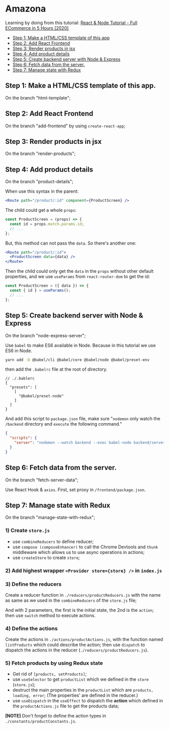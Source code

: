 # Amazona

Learning by doing from this tutorial: [React & Node Tutorial - Full ECommerce in 5 Hours [2020]](https://www.youtube.com/watch?v=Fy9SdZLBTOo)

- [Step 1: Make a HTML/CSS template of this app](#step-1-make-a-htmlcss-template-of-this-app)
- [Step 2: Add React Frontend](#step-2-add-react-frontend)
- [Step 3: Render products in jsx](#step-3-render-products-in-jsx)
- [Step 4: Add product details](#step-4-add-product-details)
- [Step 5: Create backend server with Node & Express](#step-5-create-backend-server-with-node--express)
- [Step 6: Fetch data from the server.](#step-6-fetch-data-from-the-server)
- [Step 7: Manage state with Redux](#step-7-manage-state-with-redux)

## Step 1: Make a HTML/CSS template of this app.

On the branch "html-template";

## Step 2: Add React Frontend

On the branch "add-frontend" by using `create-react-app`;

## Step 3: Render products in jsx

On the branch "render-products";

## Step 4: Add product details

On the branch "product-details";

When use this syntax in the parent:

```jsx
<Route path="/product/:id" component={ProductScreen} />
```

The child could get a whole `props`:

```jsx
const ProductScreen = (props) => {
  const id = props.match.params.id;
  // ...
};
```

But, this method can not pass the `data`. So there's another one:

```jsx
<Route path="/product/:id">
  <ProductScreen data={data} />
</Route>
```

Then the child could only get the `data` in the `props` without other default properties, and we use `useParams` from `react-router-dom` to get the id:

```jsx
const ProductScreen = ({ data }) => {
  const { id } = useParams();
  // ...
};
```

## Step 5: Create backend server with Node & Express

On the branch "node-express-server";

Use `babel` to make ES6 available in Node. Because in this tutorial we use ES6 in Node.

```bash
yarn add -D @babel/cli @babel/core @babel/node @babel/preset-env
```

then add the `.babelrc` file at the root of directory.

```
// ./.bablerc
{
  "presets": [
    [
      "@babel/preset-node"
    ]
  ]
}
```

And add this script to `package.json` file, make sure "`nodemon` only watch the `/backend` directory and `execute` the following command."

```json
{
  "scripts": {
    "server": "nodemon --watch backend --exec babel-node backend/server.js"
  }
}
```

## Step 6: Fetch data from the server.

On the branch "fetch-server-data";

Use React Hook & `axios`. First, set proxy in `/frontend/package.json`.

## Step 7: Manage state with Redux

On the branch "manage-state-with-redux";

### 1) Create `store.js`

- use `combineReducers` to define reducer;
- use `compose (composeEnhancer)` to call the Chrome Devtools and `thunk` middleware which allows us to use async operations in actions;
- use `createStore` to create `store`;

### 2) Add highest wrapper `<Provider store={store} />` in `index.js`

### 3) Define the reducers

Create a reducer function in `./reducers/productReducers.js` with the name as same as we used in the `combineReducers` of the `store.js` file;

And with 2 parameters, the first is the initial state, the 2nd is the `action`; then use `switch` method to execute actions.

### 4) Define the actions

Create the actions in `./actions/productActions.js`, with the function named `listProducts` which could describe the action; then use `dispatch` to dispatch the actions in the reducer (`./reducers/productReducers.js`).

### 5) Fetch products by using Redux state

- Get rid of `[products, setProducts]`;
- use `useSelector` to get `productList` which we defined in the `store` (`store.js`);
- destruct the main properties in the `productList` which are `products, loading, error`; (The properties' are defined in the reducer.)
- use `useDispatch` in the `useEffect` to dispatch the **action** which defined in the `productActions.js` file to get the products data;

**[NOTE]** Don't forget to define the action types in `./constants/productConstants.js`.
